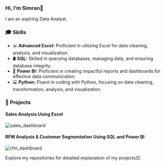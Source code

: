 ### Hi, I’m Simran👋
I am an aspiring Data Analyst. 

### 🎓 Skills
<ul style="list-style-type:disc">
  <li>📊 <b>Advanced Excel:</b> Proficient in utilizing Excel for data cleaning, analysis, and visualization.</li>
  <li>🛢 <b>SQL:</b> Skilled in querying databases, managing data, and ensuring database integrity.</li>
  <li>📶 <b>Power BI:</b> Proficient in creating impactful reports and dashboards for effective data communication.</li>
  <li>💻 <b>Python:</b> Fluent in coding with Python, focusing on data cleaning, transformation, analysis, and visualization.</li>
  </ul>

### 🚀 Projects
<h4>Sales Analysis Using Excel</h4>

![sales_dashboard](https://github.com/kaur-simranjit/kaur-simranjit/assets/109523596/ef325a44-9201-40fb-9670-be3cf2bf6a4f)

<h4>RFM Analysis & Customer Segmentation Using SQL and Power BI</h4>

![rfm_dashboard](https://github.com/kaur-simranjit/kaur-simranjit/assets/109523596/67019566-2595-4ca6-a449-893d77678870)

Explore my repositories for detailed explanation of my projects😊.
